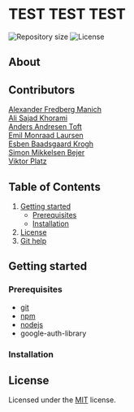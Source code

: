# TEST TEST TEST

![Repository size](https://img.shields.io/github/repo-size/sabotack/P2)
![License](https://img.shields.io/github/license/sabotack/P2)

## About


## Contributors

[Alexander Fredberg Manich](https://github.com/AlexanderManich)  
[Ali Sajad Khorami](https://github.com/sabotack)  
[Anders Andresen Toft](https://github.com/AndersToft20)  
[Emil Monraad Laursen](https://github.com/EmilML)  
[Esben Baadsgaard Krogh](https://github.com/EMojoKrogh)  
[Simon Mikkelsen Bejer](https://github.com/sBejer)  
[Viktor Platz](https://github.com/redviktor)  

## Table of Contents
1. [Getting started](#getting-started)
    - [Prerequisites](#prerequisites)
    - [Installation](#installation)
2. [License](#license)
3. [Git help](#git-help)

## Getting started

### Prerequisites
- [git](https://git-scm.com/)
- [npm](https://www.npmjs.com/)
- [nodejs](https://nodejs.org/)
- google-auth-library

### Installation

## License

Licensed under the [MIT](LICENSE) license.
